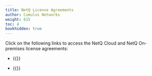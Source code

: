 ```yaml
---
title: NetQ License Agreements
author: Cumulus Networks
weight: 615
toc: 4
bookhidden: true
---
```


Click on the following links to access the NetQ Cloud and NetQ On-premises license agreements:

- {{<link title="NetQ Cloud End User License Agreement" text="NetQ Cloud End User License Agreement">}}

- {{<link title="NetQ On-Premises End User License Agreement" text="NetQ On-Premises End User License Agreement">}}